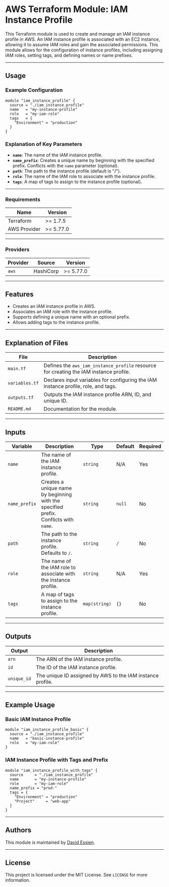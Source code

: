 # AWS Terraform Module: IAM Instance Profile

This Terraform module is used to create and manage an IAM instance profile in AWS. An IAM instance profile is associated with an EC2 instance, allowing it to assume IAM roles and gain the associated permissions. This module allows for the configuration of instance profiles, including assigning IAM roles, setting tags, and defining names or name prefixes.

---

## Usage

### Example Configuration

```hcl
module "iam_instance_profile" {
  source = "./iam_instance_profile"
  name   = "my-instance-profile"
  role   = "my-iam-role"
  tags   = {
    "Environment" = "production"
  }
}
```

### Explanation of Key Parameters

- **`name`**: The name of the IAM instance profile.
- **`name_prefix`**: Creates a unique name by beginning with the specified prefix. Conflicts with the `name` parameter (optional).
- **`path`**: The path to the instance profile (default is "/").
- **`role`**: The name of the IAM role to associate with the instance profile.
- **`tags`**: A map of tags to assign to the instance profile (optional).

---

### Requirements

| Name         | Version   |
| ------------ | --------- |
| Terraform    | >= 1.7.5  |
| AWS Provider | >= 5.77.0 |

---

### Providers

| Provider | Source    | Version   |
| -------- | --------- | --------- |
| `aws`    | HashiCorp | >= 5.77.0 |

---

## Features

- Creates an IAM instance profile in AWS.
- Associates an IAM role with the instance profile.
- Supports defining a unique name with an optional prefix.
- Allows adding tags to the instance profile.

---

## Explanation of Files

| **File**       | **Description**                                                                        |
| -------------- | -------------------------------------------------------------------------------------- |
| `main.tf`      | Defines the `aws_iam_instance_profile` resource for creating the IAM instance profile. |
| `variables.tf` | Declares input variables for configuring the IAM instance profile, role, and tags.     |
| `outputs.tf`   | Outputs the IAM instance profile ARN, ID, and unique ID.                               |
| `README.md`    | Documentation for the module.                                                          |

---

## Inputs

| **Variable**  | **Description**                                                                      | **Type**      | **Default** | **Required** |
| ------------- | ------------------------------------------------------------------------------------ | ------------- | ----------- | ------------ |
| `name`        | The name of the IAM instance profile.                                                | `string`      | N/A         | Yes          |
| `name_prefix` | Creates a unique name by beginning with the specified prefix. Conflicts with `name`. | `string`      | `null`      | No           |
| `path`        | The path to the instance profile. Defaults to `/`.                                   | `string`      | `/`         | No           |
| `role`        | The name of the IAM role to associate with the instance profile.                     | `string`      | N/A         | Yes          |
| `tags`        | A map of tags to assign to the instance profile.                                     | `map(string)` | `{}`        | No           |

---

## Outputs

| **Output**  | **Description**                                            |
| ----------- | ---------------------------------------------------------- |
| `arn`       | The ARN of the IAM instance profile.                       |
| `id`        | The ID of the IAM instance profile.                        |
| `unique_id` | The unique ID assigned by AWS to the IAM instance profile. |

---

## Example Usage

### Basic IAM Instance Profile

```hcl
module "iam_instance_profile_basic" {
  source = "./iam_instance_profile"
  name   = "basic-instance-profile"
  role   = "my-iam-role"
}
```

### IAM Instance Profile with Tags and Prefix

```hcl
module "iam_instance_profile_with_tags" {
  source     = "./iam_instance_profile"
  name       = "my-instance-profile"
  role       = "my-iam-role"
  name_prefix = "prod-"
  tags = {
    "Environment" = "production"
    "Project"     = "web-app"
  }
}
```

---

## Authors

This module is maintained by [David Essien](https://davidessien.com).

---

## License

This project is licensed under the MIT License. See `LICENSE` for more information.
